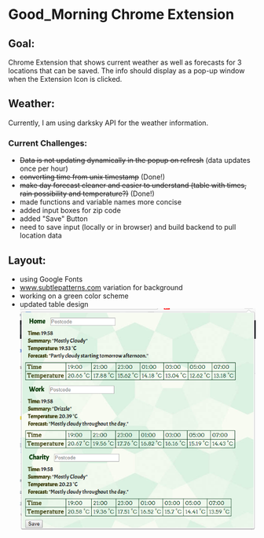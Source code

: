 # Good_Morning Chrome Extension  

## Goal:
Chrome Extension that shows current weather as well as forecasts for 3 locations that can be saved. 
The info should display as a pop-up window when the Extension Icon is clicked.  

## Weather:
Currently, I am using darksky API for the weather information.  
### Current Challenges:
+ ~~Data is not updating dynamically in the popup on refresh~~ (data updates once per hour)
+ ~~converting time from unix timestamp~~ (Done!)
+ ~~make day forecast cleaner and easier to understand (table with times, rain possibility and temperature?)~~ (Done!)
+ made functions and variable names more concise
+ added input boxes for zip code
+ added "Save" Button
+ need to save input (locally or in browser) and build backend to pull location data


## Layout:
+ using Google Fonts
+ www.subtlepatterns.com variation for background
+ working on a green color scheme
+  updated table design  
![My image](https://github.com/bgriessbach/Final_Week/blob/master/layout_new.PNG)    
